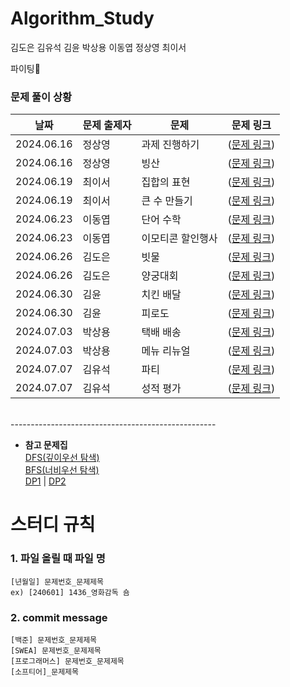 # Algorithm_Study
김도은 김유석 김윤 박상용 이동엽 정상영 최이서

파이팅🍕

### 문제 풀이 상황
| 날짜 | 문제 출제자 | 문제 | 문제 링크 | 
|--------|------|-------|-------|
| 2024.06.16 | 정상영 | 과제 진행하기 | ([문제 링크](https://school.programmers.co.kr/learn/courses/30/lessons/176962)) | 
| 2024.06.16 | 정상영 | 빙산 | ([문제 링크](https://www.acmicpc.net/problem/2573)) |
| 2024.06.19 | 최이서 | 집합의 표현 | ([문제 링크](https://www.acmicpc.net/problem/1717)) |
| 2024.06.19 | 최이서 | 큰 수 만들기 | ([문제 링크](https://school.programmers.co.kr/learn/courses/30/lessons/42883)) |
| 2024.06.23 | 이동엽 | 단어 수학 | ([문제 링크](https://www.acmicpc.net/problem/1339)) |
| 2024.06.23 | 이동엽 | 이모티콘 할인행사 | ([문제 링크](https://school.programmers.co.kr/learn/courses/30/lessons/150368)) |
| 2024.06.26 | 김도은 | 빗물 | ([문제 링크](https://www.acmicpc.net/problem/14719)) |
| 2024.06.26 | 김도은 | 양궁대회 | ([문제 링크](https://school.programmers.co.kr/learn/courses/30/lessons/92342)) |
| 2024.06.30 | 김윤 | 치킨 배달 | ([문제 링크](https://www.acmicpc.net/problem/15686)) |
| 2024.06.30 | 김윤 | 피로도 | ([문제 링크](https://school.programmers.co.kr/learn/courses/30/lessons/87946)) |
| 2024.07.03 | 박상용 | 택배 배송 | ([문제 링크](https://www.acmicpc.net/problem/5972)) |
| 2024.07.03 | 박상용 | 메뉴 리뉴얼 | ([문제 링크](https://school.programmers.co.kr/learn/courses/30/lessons/72411?language=java)) |
| 2024.07.07 | 김유석 | 파티 | ([문제 링크](https://www.acmicpc.net/problem/1238)) |
| 2024.07.07 | 김유석 | 성적 평가 | ([문제 링크](https://softeer.ai/practice/6250)) |

<br>
---------------------------------------------------

* **참고 문제집** <br>
[DFS(깊이우선 탐색)](https://www.acmicpc.net/problemset?sort=ac_desc&algo=127) <br>
[BFS(너비우선 탐색)](https://www.acmicpc.net/problemset?sort=ac_desc&algo=126) <br>
[DP1](https://www.acmicpc.net/workbook/view/7836) | [DP2](https://www.acmicpc.net/problemset?sort=ac_desc&algo=25) <br>


# 스터디 규칙
### 1. 파일 올릴 때 파일 명
```
[년월일] 문제번호_문제제목
ex) [240601] 1436_영화감독 숌
```
### 2. commit message
```
[백준] 문제번호_문제제목
[SWEA] 문제번호_문제제목
[프로그래머스] 문제번호_문제제목
[소프티어]_문제제목
```

